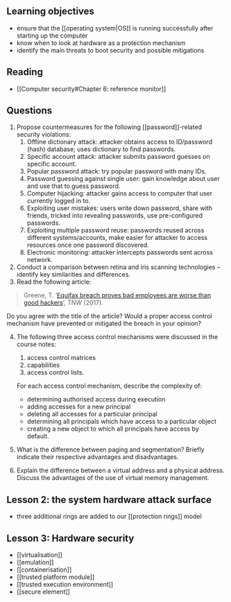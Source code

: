 ## Learning objectives
- ensure that the [[operating system|OS]] is running successfully after starting up the computer
- know when to look at hardware as a protection mechanism
- identify the main threats to boot security and possible mitigations

## Reading
- [[Computer security#Chapter 6: reference monitor]]

## Questions
1. Propose countermeasures for the following [[password]]-related security violations: 
	1. Offline dictionary attack: attacker obtains access to ID/password (hash) database; uses dictionary to find passwords. 
	2. Specific account attack: attacker submits password guesses on specific account. 
	3. Popular password attack: try popular password with many IDs. 
	4. Password guessing against single user: gain knowledge about user and use that to guess password. 
	5. Computer hijacking: attacker gains access to computer that user currently logged in to. 
	6. Exploiting user mistakes: users write down password, share with friends, tricked into revealing passwords, use pre-configured passwords. 
	7. Exploiting multiple password reuse: passwords reused across different systems/accounts, make easier for attacker to access resources once one password discovered. 
	8. Electronic monitoring: attacker intercepts passwords sent across network. 
2. Conduct a comparison between retina and iris scanning technologies – identify key similarities and differences.  
3. Read the following article:  

> Greene, T. ‘[Equifax breach proves bad employees are worse than good hackers](https://thenextweb.com/news/equifax-breach-proves-bad-employees-are-worse-than-good-hackers)’, _TNW_ (2017).

Do you agree with the title of the article? Would a proper access control mechanism have prevented or mitigated the breach in your opinion? 

4. The following three access control mechanisms were discussed in the course notes: 
	1. access control matrices 
	2. capabilities 
	3. access control lists. 

	For each access control mechanism, describe the complexity of: 
	-   determining authorised access during execution 
	-   adding accesses for a new principal 
	-   deleting all accesses for a particular principal 
	-   determining all principals which have access to a particular object 
	-   creating a new object to which all principals have access by default.   

1. What is the difference between paging and segmentation? Briefly indicate their respective advantages and disadvantages. 
2. Explain the difference between a virtual address and a physical address. Discuss the advantages of the use of virtual memory management.

## Lesson 2: the system hardware attack surface
- three additional rings are added to our [[protection rings]] model
## Lesson 3: Hardware security
- [[virtualisation]]
- [[emulation]]
- [[containerisation]]
- [[trusted platform module]]
- [[trusted execution environment]]
- [[secure element]]

